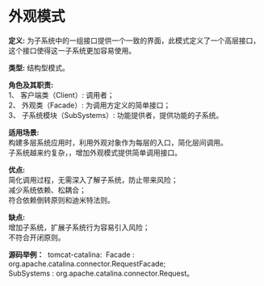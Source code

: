 # 外观模式

**定义:**  为子系统中的一组接口提供一个一致的界面，此模式定义了一个高层接口，
这个接口使得这一子系统更加容易使用。

**类型:** 结构型模式。

**角色及其职责:**  
    1、 客户端类（Client）: 调用者；<br>
    2、 外观类（Facade）: 为调用方定义的简单接口；<br>
    3、 子系统模块（SubSystems）: 功能提供者，提供功能的子系统。

**适用场景:**  
    构建多层系统应用时，利用外观对象作为每层的入口，简化层间调用。<br>
    子系统越来约复杂，，增加外观模式提供简单调用接口。

**优点:**  
    简化调用过程，无需深入了解子系统，防止带来风险；<br>
    减少系统依赖、松耦合；<br>
    符合依赖倒转原则和迪米特法则。

**缺点:**  
    增加子系统，扩展子系统行为容易引入风险；<br>
    不符合开闭原则。


**源码举例：**
​	tomcat-catalina: 
​	Facade : org.apache.catalina.connector.RequestFacade;<br>
    SubSystems : org.apache.catalina.connector.Request。